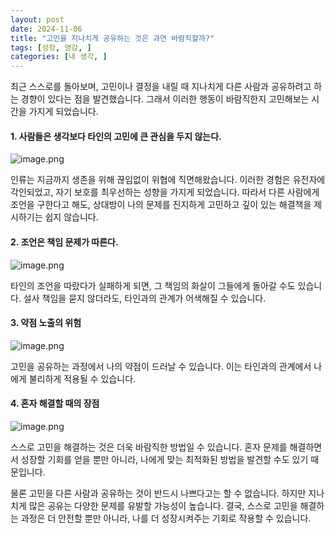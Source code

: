 ```yaml
---
layout: post
date: 2024-11-06
title: "고민을 지나치게 공유하는 것은 과연 바람직할까?"
tags: [성장, 영감, ]
categories: [내 생각, ]
---
```



최근 스스로를 돌아보며, 고민이나 결정을 내릴 때 지나치게 다른 사람과 공유하려고 하는 경향이 있다는 점을 발견했습니다. 그래서 이러한 행동이 바람직한지 고민해보는 시간을 가지게 되었습니다.



#### 1. 사람들은 생각보다 타인의 고민에 큰 관심을 두지 않는다. 


![image.png](https://prod-files-secure.s3.us-west-2.amazonaws.com/cd5b907c-015f-403c-a56d-34640931eb91/2c183d20-a67d-4bd3-92f1-f191c5ca2cf1/image.png?X-Amz-Algorithm=AWS4-HMAC-SHA256&X-Amz-Content-Sha256=UNSIGNED-PAYLOAD&X-Amz-Credential=ASIAZI2LB466V73ZPCSJ%2F20250228%2Fus-west-2%2Fs3%2Faws4_request&X-Amz-Date=20250228T110406Z&X-Amz-Expires=3600&X-Amz-Security-Token=IQoJb3JpZ2luX2VjEFIaCXVzLXdlc3QtMiJHMEUCIQCH562xrIWsRJpOOH7y2UaahlfTHeJ%2Ff6By50G11Uaw7QIgKiHVJ9%2B%2FeMDaeNE%2B%2B3Aypsom9zognAgFop%2FzwURz5K0qiAQIi%2F%2F%2F%2F%2F%2F%2F%2F%2F%2F%2FARAAGgw2Mzc0MjMxODM4MDUiDLjHmCn7qrCTEsiSqyrcA07CXXMfN0MkJYWOJTZQhzu4yrv8m7qLNlVisjwHDjB1SbqYgq02S7Q4ARMtApibD26ohuJ7s8B%2BfQh5cL7MwT0DbLfOcu4gvSyV0yJSdVjJT0rURnKo8uATmd08mvuwNJR1FnBNKYq4R05dXmqEarxMhJDenM4F2BMQw4UgxVYiwAaFUzu7%2FLyWsNHsqmrsUPMOqy13Vb%2FbqNY5OGF1X0JhvNXiwk61PhOAlNiT5HpKEAo8zatY82Sriym%2FYI3dUMSIsEyOrWCuFk03C3hGzeIDq5a06I%2BXBZItsRahetLB3jl7W0uT9FnOOU%2Fcj9npfUQwlrmC%2FIA%2F0jMDtuDuq%2FSBQFN4seMfikdAPhrgzBL41imyUPGOnGutjVndBJlThwUTI67jl%2FJ4gCl16Bxjj3fG1q%2BIHqVeMeX%2BXaruYoeQSjj9AU2LZbXB8OXtDeRKnRpPcPuFbZhzmL1wz59RORuOtdykUVl15HdoZSXDNhjZXD8UyVyqOzSiEehbv6KIDdqRMOk1MwxP6w1eeBIjI8%2BFfJWfEUmFbvExaeZh4ajjU5Gk%2BEBEazta0HS03WyWKAsDQBPu43JIFs8lMz6t0V4cnecs6bUOqYIJ5LLyrlDZ49ca252E0oSCGIy%2BMIiThr4GOqUBwOc9zRiqWzSuIR%2FdXGm05%2FQ0YsDdGyxbQFrlSDFg%2FWk%2FWKwrZ47ZvN3COSejBo0bvB9Lul1Nf9w1XYAFXz4pFrQ9j%2F%2BhZQKEDWJwlIPQmdUVYwKlV0IxEILuJL3m7MuOT4VJ8zTqh7qwPtp9XwT3rC1WOf%2B7VpvN%2Fu17Thw5Em0MrPCyMkfCmQL8FK8L75%2FE2oDZhfL%2FaDJikv9Hhxos03ITcnxh&X-Amz-Signature=09a9ecb3e6ae41cfec54dabd816976aadd8ae9b48955d0b4c3f797ff572d9186&X-Amz-SignedHeaders=host&x-id=GetObject "image.png")


인류는 지금까지 생존을 위해 끊임없이 위협에 직면해왔습니다. 이러한 경험은 유전자에 각인되었고, 자기 보호를 최우선하는 성향을 가지게 되었습니다. 따라서 다른 사람에게 조언을 구한다고 해도, 상대방이 나의 문제를 진지하게 고민하고 깊이 있는 해결책을 제시하기는 쉽지 않습니다.



#### 2. 조언은 책임 문제가 따른다. 


![image.png](https://prod-files-secure.s3.us-west-2.amazonaws.com/cd5b907c-015f-403c-a56d-34640931eb91/b2ad2527-7ab5-4f6b-b32c-7548358d5f5d/image.png?X-Amz-Algorithm=AWS4-HMAC-SHA256&X-Amz-Content-Sha256=UNSIGNED-PAYLOAD&X-Amz-Credential=ASIAZI2LB466V73ZPCSJ%2F20250228%2Fus-west-2%2Fs3%2Faws4_request&X-Amz-Date=20250228T110406Z&X-Amz-Expires=3600&X-Amz-Security-Token=IQoJb3JpZ2luX2VjEFIaCXVzLXdlc3QtMiJHMEUCIQCH562xrIWsRJpOOH7y2UaahlfTHeJ%2Ff6By50G11Uaw7QIgKiHVJ9%2B%2FeMDaeNE%2B%2B3Aypsom9zognAgFop%2FzwURz5K0qiAQIi%2F%2F%2F%2F%2F%2F%2F%2F%2F%2F%2FARAAGgw2Mzc0MjMxODM4MDUiDLjHmCn7qrCTEsiSqyrcA07CXXMfN0MkJYWOJTZQhzu4yrv8m7qLNlVisjwHDjB1SbqYgq02S7Q4ARMtApibD26ohuJ7s8B%2BfQh5cL7MwT0DbLfOcu4gvSyV0yJSdVjJT0rURnKo8uATmd08mvuwNJR1FnBNKYq4R05dXmqEarxMhJDenM4F2BMQw4UgxVYiwAaFUzu7%2FLyWsNHsqmrsUPMOqy13Vb%2FbqNY5OGF1X0JhvNXiwk61PhOAlNiT5HpKEAo8zatY82Sriym%2FYI3dUMSIsEyOrWCuFk03C3hGzeIDq5a06I%2BXBZItsRahetLB3jl7W0uT9FnOOU%2Fcj9npfUQwlrmC%2FIA%2F0jMDtuDuq%2FSBQFN4seMfikdAPhrgzBL41imyUPGOnGutjVndBJlThwUTI67jl%2FJ4gCl16Bxjj3fG1q%2BIHqVeMeX%2BXaruYoeQSjj9AU2LZbXB8OXtDeRKnRpPcPuFbZhzmL1wz59RORuOtdykUVl15HdoZSXDNhjZXD8UyVyqOzSiEehbv6KIDdqRMOk1MwxP6w1eeBIjI8%2BFfJWfEUmFbvExaeZh4ajjU5Gk%2BEBEazta0HS03WyWKAsDQBPu43JIFs8lMz6t0V4cnecs6bUOqYIJ5LLyrlDZ49ca252E0oSCGIy%2BMIiThr4GOqUBwOc9zRiqWzSuIR%2FdXGm05%2FQ0YsDdGyxbQFrlSDFg%2FWk%2FWKwrZ47ZvN3COSejBo0bvB9Lul1Nf9w1XYAFXz4pFrQ9j%2F%2BhZQKEDWJwlIPQmdUVYwKlV0IxEILuJL3m7MuOT4VJ8zTqh7qwPtp9XwT3rC1WOf%2B7VpvN%2Fu17Thw5Em0MrPCyMkfCmQL8FK8L75%2FE2oDZhfL%2FaDJikv9Hhxos03ITcnxh&X-Amz-Signature=e114e96ed6239970a27ffa5ed748c9b065d94bae62f4b7feae8a319811012787&X-Amz-SignedHeaders=host&x-id=GetObject "image.png")


타인의 조언을 따랐다가 실패하게 되면, 그 책임의 화살이 그들에게 돌아갈 수도 있습니다. 설사 책임을 묻지 않더라도, 타인과의 관계가 어색해질 수 있습니다.



#### 3. 약점 노출의 위험


![image.png](https://prod-files-secure.s3.us-west-2.amazonaws.com/cd5b907c-015f-403c-a56d-34640931eb91/cfc28338-a7d1-4185-968e-beb22499b3a3/image.png?X-Amz-Algorithm=AWS4-HMAC-SHA256&X-Amz-Content-Sha256=UNSIGNED-PAYLOAD&X-Amz-Credential=ASIAZI2LB466V73ZPCSJ%2F20250228%2Fus-west-2%2Fs3%2Faws4_request&X-Amz-Date=20250228T110406Z&X-Amz-Expires=3600&X-Amz-Security-Token=IQoJb3JpZ2luX2VjEFIaCXVzLXdlc3QtMiJHMEUCIQCH562xrIWsRJpOOH7y2UaahlfTHeJ%2Ff6By50G11Uaw7QIgKiHVJ9%2B%2FeMDaeNE%2B%2B3Aypsom9zognAgFop%2FzwURz5K0qiAQIi%2F%2F%2F%2F%2F%2F%2F%2F%2F%2F%2FARAAGgw2Mzc0MjMxODM4MDUiDLjHmCn7qrCTEsiSqyrcA07CXXMfN0MkJYWOJTZQhzu4yrv8m7qLNlVisjwHDjB1SbqYgq02S7Q4ARMtApibD26ohuJ7s8B%2BfQh5cL7MwT0DbLfOcu4gvSyV0yJSdVjJT0rURnKo8uATmd08mvuwNJR1FnBNKYq4R05dXmqEarxMhJDenM4F2BMQw4UgxVYiwAaFUzu7%2FLyWsNHsqmrsUPMOqy13Vb%2FbqNY5OGF1X0JhvNXiwk61PhOAlNiT5HpKEAo8zatY82Sriym%2FYI3dUMSIsEyOrWCuFk03C3hGzeIDq5a06I%2BXBZItsRahetLB3jl7W0uT9FnOOU%2Fcj9npfUQwlrmC%2FIA%2F0jMDtuDuq%2FSBQFN4seMfikdAPhrgzBL41imyUPGOnGutjVndBJlThwUTI67jl%2FJ4gCl16Bxjj3fG1q%2BIHqVeMeX%2BXaruYoeQSjj9AU2LZbXB8OXtDeRKnRpPcPuFbZhzmL1wz59RORuOtdykUVl15HdoZSXDNhjZXD8UyVyqOzSiEehbv6KIDdqRMOk1MwxP6w1eeBIjI8%2BFfJWfEUmFbvExaeZh4ajjU5Gk%2BEBEazta0HS03WyWKAsDQBPu43JIFs8lMz6t0V4cnecs6bUOqYIJ5LLyrlDZ49ca252E0oSCGIy%2BMIiThr4GOqUBwOc9zRiqWzSuIR%2FdXGm05%2FQ0YsDdGyxbQFrlSDFg%2FWk%2FWKwrZ47ZvN3COSejBo0bvB9Lul1Nf9w1XYAFXz4pFrQ9j%2F%2BhZQKEDWJwlIPQmdUVYwKlV0IxEILuJL3m7MuOT4VJ8zTqh7qwPtp9XwT3rC1WOf%2B7VpvN%2Fu17Thw5Em0MrPCyMkfCmQL8FK8L75%2FE2oDZhfL%2FaDJikv9Hhxos03ITcnxh&X-Amz-Signature=626e935bca1f82a2c5ff56e49b13c3297564ef2446fa539fe79e7c495aae5005&X-Amz-SignedHeaders=host&x-id=GetObject "image.png")


고민을 공유하는 과정에서 나의 약점이 드러날 수 있습니다. 이는 타인과의 관계에서 나에게 불리하게 적용될 수 있습니다.



#### 4. 혼자 해결할 때의 장점


![image.png](https://prod-files-secure.s3.us-west-2.amazonaws.com/cd5b907c-015f-403c-a56d-34640931eb91/8db7f448-922c-4c35-bc64-aa38a248f819/image.png?X-Amz-Algorithm=AWS4-HMAC-SHA256&X-Amz-Content-Sha256=UNSIGNED-PAYLOAD&X-Amz-Credential=ASIAZI2LB466V73ZPCSJ%2F20250228%2Fus-west-2%2Fs3%2Faws4_request&X-Amz-Date=20250228T110406Z&X-Amz-Expires=3600&X-Amz-Security-Token=IQoJb3JpZ2luX2VjEFIaCXVzLXdlc3QtMiJHMEUCIQCH562xrIWsRJpOOH7y2UaahlfTHeJ%2Ff6By50G11Uaw7QIgKiHVJ9%2B%2FeMDaeNE%2B%2B3Aypsom9zognAgFop%2FzwURz5K0qiAQIi%2F%2F%2F%2F%2F%2F%2F%2F%2F%2F%2FARAAGgw2Mzc0MjMxODM4MDUiDLjHmCn7qrCTEsiSqyrcA07CXXMfN0MkJYWOJTZQhzu4yrv8m7qLNlVisjwHDjB1SbqYgq02S7Q4ARMtApibD26ohuJ7s8B%2BfQh5cL7MwT0DbLfOcu4gvSyV0yJSdVjJT0rURnKo8uATmd08mvuwNJR1FnBNKYq4R05dXmqEarxMhJDenM4F2BMQw4UgxVYiwAaFUzu7%2FLyWsNHsqmrsUPMOqy13Vb%2FbqNY5OGF1X0JhvNXiwk61PhOAlNiT5HpKEAo8zatY82Sriym%2FYI3dUMSIsEyOrWCuFk03C3hGzeIDq5a06I%2BXBZItsRahetLB3jl7W0uT9FnOOU%2Fcj9npfUQwlrmC%2FIA%2F0jMDtuDuq%2FSBQFN4seMfikdAPhrgzBL41imyUPGOnGutjVndBJlThwUTI67jl%2FJ4gCl16Bxjj3fG1q%2BIHqVeMeX%2BXaruYoeQSjj9AU2LZbXB8OXtDeRKnRpPcPuFbZhzmL1wz59RORuOtdykUVl15HdoZSXDNhjZXD8UyVyqOzSiEehbv6KIDdqRMOk1MwxP6w1eeBIjI8%2BFfJWfEUmFbvExaeZh4ajjU5Gk%2BEBEazta0HS03WyWKAsDQBPu43JIFs8lMz6t0V4cnecs6bUOqYIJ5LLyrlDZ49ca252E0oSCGIy%2BMIiThr4GOqUBwOc9zRiqWzSuIR%2FdXGm05%2FQ0YsDdGyxbQFrlSDFg%2FWk%2FWKwrZ47ZvN3COSejBo0bvB9Lul1Nf9w1XYAFXz4pFrQ9j%2F%2BhZQKEDWJwlIPQmdUVYwKlV0IxEILuJL3m7MuOT4VJ8zTqh7qwPtp9XwT3rC1WOf%2B7VpvN%2Fu17Thw5Em0MrPCyMkfCmQL8FK8L75%2FE2oDZhfL%2FaDJikv9Hhxos03ITcnxh&X-Amz-Signature=554a01c22e8aecb3b56808f65db2fc3d15e3ab333769f816454b7d16ffdc552f&X-Amz-SignedHeaders=host&x-id=GetObject "image.png")


스스로 고민을 해결하는 것은 더욱 바람직한 방법일 수 있습니다. 혼자 문제를 해결하면서 성장할 기회를 얻을 뿐만 아니라, 나에게 맞는 최적화된 방법을 발견할 수도 있기 때문입니다.


물론 고민을 다른 사람과 공유하는 것이 반드시 나쁘다고는 할 수 없습니다. 하지만 지나치게 많은 공유는 다양한 문제를 유발할 가능성이 높습니다. 결국, 스스로 고민을 해결하는 과정은 더 안전할 뿐만 아니라, 나를 더 성장시켜주는 기회로 작용할 수 있습니다.

